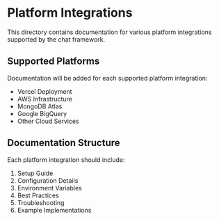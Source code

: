 # Platform Integrations

This directory contains documentation for various platform integrations supported by the chat framework.

## Supported Platforms

Documentation will be added for each supported platform integration:

- Vercel Deployment
- AWS Infrastructure
- MongoDB Atlas
- Google BigQuery
- Other Cloud Services

## Documentation Structure

Each platform integration should include:

1. Setup Guide
2. Configuration Details
3. Environment Variables
4. Best Practices
5. Troubleshooting
6. Example Implementations 